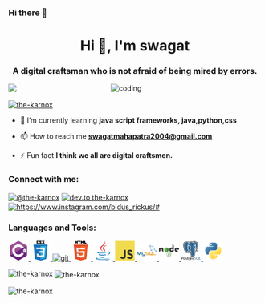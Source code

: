 ### Hi there 👋
<h1 align="center">Hi 👋, I'm swagat</h1>
<h3 align="center">A digital craftsman who is not afraid of being mired by errors.</h3>
<img align="right" alt="coding" width = "300" src="https://media1.giphy.com/media/Ll22OhMLAlVDb8UQWe/source.gif">

<p align="left"> <img src="https://media.giphy.com/media/npIVZg7MYoEUg/giphy.gif" /> </p>

<p align="left"> <a href="https://github.com/ryo-ma/github-profile-trophy"><img src="https://github-profile-trophy.vercel.app/?username=the-karnox" alt="the-karnox" /></a> </p>

- 🌱 I’m currently learning **java script frameworks, java,python,css**

- 📫 How to reach me **swagatmahapatra2004@gmail.com**

- ⚡ Fun fact **I think we all are digital craftsmen.**

<h3 align="left">Connect with me:</h3>
<p align="left">
<a href="[https://codepen.io/@the-karnox](https://codepen.io/The-karnox)" target="blank"><img align="center" src="https://raw.githubusercontent.com/rahuldkjain/github-profile-readme-generator/master/src/images/icons/Social/codepen.svg" alt="@the-karnox" height="30" width="40" /></a>
<a href="https://dev.to/dev.to the-karnox" target="blank"><img align="center" src="https://raw.githubusercontent.com/rahuldkjain/github-profile-readme-generator/master/src/images/icons/Social/devto.svg" alt="dev.to the-karnox" height="30" width="40" /></a>
<a href="[https://instagram.com/https://www.instagram.com/bidus_rickus/#](https://www.instagram.com/bidus_rickus?utm_source=ig_web_button_share_sheet&igsh=ZDNlZDc0MzIxNw==)" target="blank"><img align="center" src="https://raw.githubusercontent.com/rahuldkjain/github-profile-readme-generator/master/src/images/icons/Social/instagram.svg" alt="https://www.instagram.com/bidus_rickus/#" height="30" width="40" /></a>
</p>

<h3 align="left">Languages and Tools:</h3>
<p align="left"> <a href="https://www.w3schools.com/cs/" target="_blank" rel="noreferrer"> <img src="https://raw.githubusercontent.com/devicons/devicon/master/icons/csharp/csharp-original.svg" alt="csharp" width="40" height="40"/> </a> <a href="https://www.w3schools.com/css/" target="_blank" rel="noreferrer"> <img src="https://raw.githubusercontent.com/devicons/devicon/master/icons/css3/css3-original-wordmark.svg" alt="css3" width="40" height="40"/> </a> <a href="https://git-scm.com/" target="_blank" rel="noreferrer"> <img src="https://www.vectorlogo.zone/logos/git-scm/git-scm-icon.svg" alt="git" width="40" height="40"/> </a> <a href="https://www.w3.org/html/" target="_blank" rel="noreferrer"> <img src="https://raw.githubusercontent.com/devicons/devicon/master/icons/html5/html5-original-wordmark.svg" alt="html5" width="40" height="40"/> </a> <a href="https://www.java.com" target="_blank" rel="noreferrer"> <img src="https://raw.githubusercontent.com/devicons/devicon/master/icons/java/java-original.svg" alt="java" width="40" height="40"/> </a> <a href="https://developer.mozilla.org/en-US/docs/Web/JavaScript" target="_blank" rel="noreferrer"> <img src="https://raw.githubusercontent.com/devicons/devicon/master/icons/javascript/javascript-original.svg" alt="javascript" width="40" height="40"/> </a> <a href="https://www.mysql.com/" target="_blank" rel="noreferrer"> <img src="https://raw.githubusercontent.com/devicons/devicon/master/icons/mysql/mysql-original-wordmark.svg" alt="mysql" width="40" height="40"/> </a> <a href="https://nodejs.org" target="_blank" rel="noreferrer"> <img src="https://raw.githubusercontent.com/devicons/devicon/master/icons/nodejs/nodejs-original-wordmark.svg" alt="nodejs" width="40" height="40"/> </a> <a href="https://www.postgresql.org" target="_blank" rel="noreferrer"> <img src="https://raw.githubusercontent.com/devicons/devicon/master/icons/postgresql/postgresql-original-wordmark.svg" alt="postgresql" width="40" height="40"/> </a> <a href="https://www.python.org" target="_blank" rel="noreferrer"> <img src="https://raw.githubusercontent.com/devicons/devicon/master/icons/python/python-original.svg" alt="python" width="40" height="40"/> </a> </p>

<p><img align="left" src="https://github-readme-stats.vercel.app/api/top-langs?username=the-karnox&show_icons=true&locale=en&layout=compact" alt="the-karnox" /></p>

<p>&nbsp;<img align="center" src="https://github-readme-stats.vercel.app/api?username=the-karnox&show_icons=true&locale=en" alt="the-karnox" /></p>

<p><img align="center" src="https://github-readme-streak-stats.herokuapp.com/?user=the-karnox&" alt="the-karnox" /></p>
